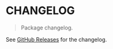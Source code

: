 # CHANGELOG

> Package changelog.

See [GitHub Releases](https://github.com/stdlib-js/stats-base-dists-bernoulli-mode/releases) for the changelog.